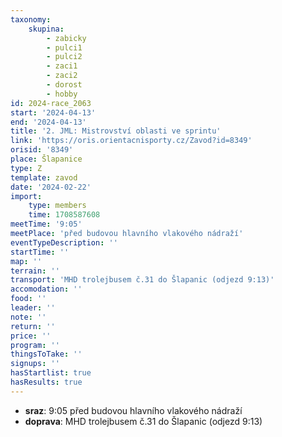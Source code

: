 ```yaml
---
taxonomy:
    skupina:
        - zabicky
        - pulci1
        - pulci2
        - zaci1
        - zaci2
        - dorost
        - hobby
id: 2024-race_2063
start: '2024-04-13'
end: '2024-04-13'
title: '2. JML: Mistrovství oblasti ve sprintu'
link: 'https://oris.orientacnisporty.cz/Zavod?id=8349'
orisid: '8349'
place: Šlapanice
type: Z
template: zavod
date: '2024-02-22'
import:
    type: members
    time: 1708587608
meetTime: '9:05'
meetPlace: 'před budovou hlavního vlakového nádraží'
eventTypeDescription: ''
startTime: ''
map: ''
terrain: ''
transport: 'MHD trolejbusem č.31 do Šlapanic (odjezd 9:13)'
accomodation: ''
food: ''
leader: ''
note: ''
return: ''
price: ''
program: ''
thingsToTake: ''
signups: ''
hasStartlist: true
hasResults: true
---
```


* **sraz**: 9:05 před budovou hlavního vlakového nádraží
* **doprava**: MHD trolejbusem č.31 do Šlapanic (odjezd 9:13)
